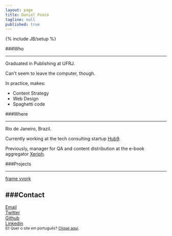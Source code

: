 ```yaml
---
layout: page
title: Daniel Fosco
tagline: null
published: true
---
```


{% include JB/setup %}

###Who

---

Graduated in Publishing at UFRJ. 

Can't seem to leave the computer, though. 

In practice, makes:

  - Content Strategy
  - Web Design
  - Spaghetti code

###Where

---

Rio de Janeiro, Brazil. 

Currently working at the tech consulting startup [Hub9](https://www.facebook.com/hub9.co "Hub9 Facebook page").

Previously, manager for QA and content distribution at the <span class="nowrap">e-book</span> aggregator [Xeriph](http://www.xeriph.com.br "Xeriph Homepage").

###Projects

---

<div class="button-desktop"><a class="btnn-2c btnn-2 btnn spaace" href="http://framevvork.com" title="Blog Framevvork" target="_blank">frame vvork</a></div>


###Contact
---
<div class="icon"><a href="mailto:danielfosco@gmail.com" target="_blank"><span class="screen-reader-text">Email</span><i class="fa fa-envelope-o fa-2x"> </i></a></div>
<div class="icon"><a href="https://www.twitter.com/notdanielfosco" target="_blank"><span class="screen-reader-text">Twitter</span><i class="fa fa-twitter fa-2x"> </i></a></div>  
<div class="icon"><a href="https://www.github.com/dfosco" target="_blank"><span class="screen-reader-text">Github</span><i class="fa fa-github-alt fa-2x"> </i></a></div>
<div class="icon"><a href="https://br.linkedin.com/in/danielfosco/en" target="_blank"><span class="screen-reader-text">Linkedin</span><i class="fa fa-linkedin fa-2x"> </i></a></div>


<div class="text-center" id="translate"><small>Ei! Quer o site em português? <a href="{{ site.production_url }}" title="Versão em português">Clique aqui</a>.</small></div>